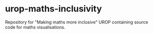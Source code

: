 # urop-maths-inclusivity
Repository for "Making maths more inclusive" UROP containing source code for maths visualisations.
